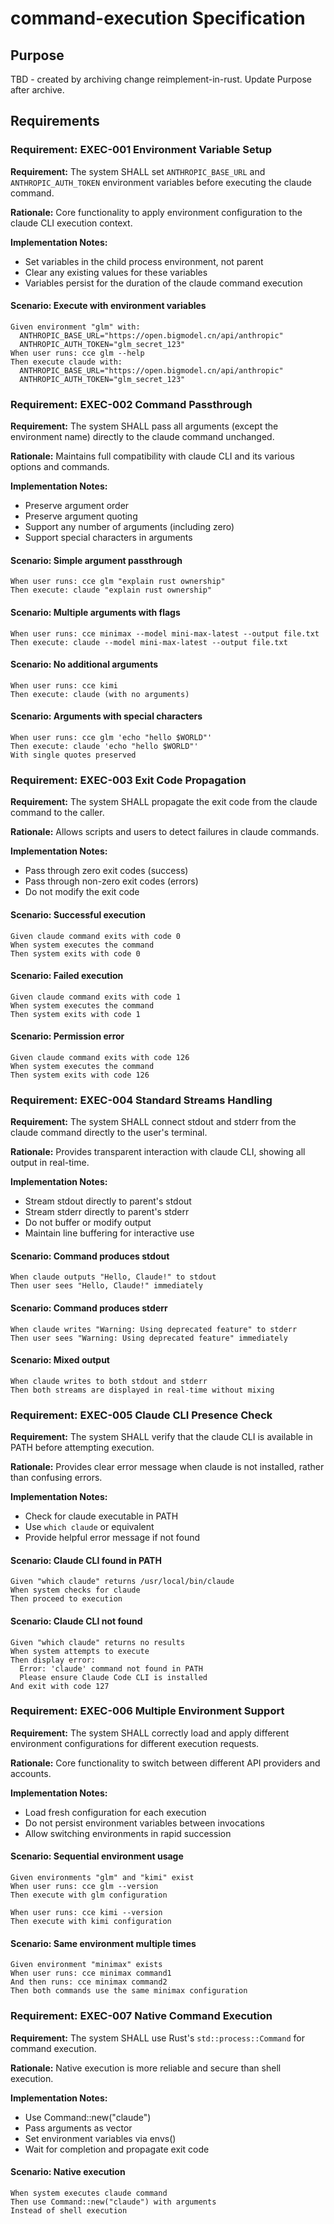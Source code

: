 # command-execution Specification

## Purpose
TBD - created by archiving change reimplement-in-rust. Update Purpose after archive.
## Requirements
### Requirement: EXEC-001 Environment Variable Setup
**Requirement:** The system SHALL set `ANTHROPIC_BASE_URL` and `ANTHROPIC_AUTH_TOKEN` environment variables before executing the claude command.

**Rationale:** Core functionality to apply environment configuration to the claude CLI execution context.

**Implementation Notes:**
- Set variables in the child process environment, not parent
- Clear any existing values for these variables
- Variables persist for the duration of the claude command execution

#### Scenario: Execute with environment variables
```
Given environment "glm" with:
  ANTHROPIC_BASE_URL="https://open.bigmodel.cn/api/anthropic"
  ANTHROPIC_AUTH_TOKEN="glm_secret_123"
When user runs: cce glm --help
Then execute claude with:
  ANTHROPIC_BASE_URL="https://open.bigmodel.cn/api/anthropic"
  ANTHROPIC_AUTH_TOKEN="glm_secret_123"
```

### Requirement: EXEC-002 Command Passthrough
**Requirement:** The system SHALL pass all arguments (except the environment name) directly to the claude command unchanged.

**Rationale:** Maintains full compatibility with claude CLI and its various options and commands.

**Implementation Notes:**
- Preserve argument order
- Preserve argument quoting
- Support any number of arguments (including zero)
- Support special characters in arguments

#### Scenario: Simple argument passthrough
```
When user runs: cce glm "explain rust ownership"
Then execute: claude "explain rust ownership"
```

#### Scenario: Multiple arguments with flags
```
When user runs: cce minimax --model mini-max-latest --output file.txt
Then execute: claude --model mini-max-latest --output file.txt
```

#### Scenario: No additional arguments
```
When user runs: cce kimi
Then execute: claude (with no arguments)
```

#### Scenario: Arguments with special characters
```
When user runs: cce glm 'echo "hello $WORLD"'
Then execute: claude 'echo "hello $WORLD"'
With single quotes preserved
```

### Requirement: EXEC-003 Exit Code Propagation
**Requirement:** The system SHALL propagate the exit code from the claude command to the caller.

**Rationale:** Allows scripts and users to detect failures in claude commands.

**Implementation Notes:**
- Pass through zero exit codes (success)
- Pass through non-zero exit codes (errors)
- Do not modify the exit code

#### Scenario: Successful execution
```
Given claude command exits with code 0
When system executes the command
Then system exits with code 0
```

#### Scenario: Failed execution
```
Given claude command exits with code 1
When system executes the command
Then system exits with code 1
```

#### Scenario: Permission error
```
Given claude command exits with code 126
When system executes the command
Then system exits with code 126
```

### Requirement: EXEC-004 Standard Streams Handling
**Requirement:** The system SHALL connect stdout and stderr from the claude command directly to the user's terminal.

**Rationale:** Provides transparent interaction with claude CLI, showing all output in real-time.

**Implementation Notes:**
- Stream stdout directly to parent's stdout
- Stream stderr directly to parent's stderr
- Do not buffer or modify output
- Maintain line buffering for interactive use

#### Scenario: Command produces stdout
```
When claude outputs "Hello, Claude!" to stdout
Then user sees "Hello, Claude!" immediately
```

#### Scenario: Command produces stderr
```
When claude writes "Warning: Using deprecated feature" to stderr
Then user sees "Warning: Using deprecated feature" immediately
```

#### Scenario: Mixed output
```
When claude writes to both stdout and stderr
Then both streams are displayed in real-time without mixing
```

### Requirement: EXEC-005 Claude CLI Presence Check
**Requirement:** The system SHALL verify that the claude CLI is available in PATH before attempting execution.

**Rationale:** Provides clear error message when claude is not installed, rather than confusing errors.

**Implementation Notes:**
- Check for claude executable in PATH
- Use `which claude` or equivalent
- Provide helpful error message if not found

#### Scenario: Claude CLI found in PATH
```
Given "which claude" returns /usr/local/bin/claude
When system checks for claude
Then proceed to execution
```

#### Scenario: Claude CLI not found
```
Given "which claude" returns no results
When system attempts to execute
Then display error:
  Error: 'claude' command not found in PATH
  Please ensure Claude Code CLI is installed
And exit with code 127
```

### Requirement: EXEC-006 Multiple Environment Support
**Requirement:** The system SHALL correctly load and apply different environment configurations for different execution requests.

**Rationale:** Core functionality to switch between different API providers and accounts.

**Implementation Notes:**
- Load fresh configuration for each execution
- Do not persist environment variables between invocations
- Allow switching environments in rapid succession

#### Scenario: Sequential environment usage
```
Given environments "glm" and "kimi" exist
When user runs: cce glm --version
Then execute with glm configuration

When user runs: cce kimi --version
Then execute with kimi configuration
```

#### Scenario: Same environment multiple times
```
Given environment "minimax" exists
When user runs: cce minimax command1
And then runs: cce minimax command2
Then both commands use the same minimax configuration
```

### Requirement: EXEC-007 Native Command Execution
**Requirement:** The system SHALL use Rust's `std::process::Command` for command execution.

**Rationale:** Native execution is more reliable and secure than shell execution.

**Implementation Notes:**
- Use Command::new("claude")
- Pass arguments as vector
- Set environment variables via envs()
- Wait for completion and propagate exit code

#### Scenario: Native execution
```
When system executes claude command
Then use Command::new("claude") with arguments
Instead of shell execution
```

